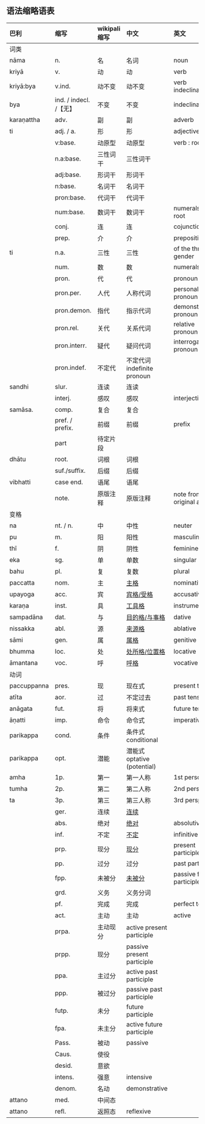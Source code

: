 ## 语法缩略语表

| 巴利        |   缩写         | wikipali缩写 | 中文     | 英文           |
| :---------- | :----------- | :------- | :------- | :-------------- |
| 词类 | | | | |
| nāma        | n.           | 名   |  名词    | noun |
| kriyā       | v.           | 动  | 动     | verb |
| kriyā:bya   | v.ind.       | 动不变 | 动不变  | verb indeclinable |
| bya         | ind. / indecl. /【无】  | 不变 | 不变     | indeclinable |
| karaṇattha  | adv.         | 副  | 副       | adverb |
| ti          | adj. / a.        | 形  | 形      | adjective |
|             | v:base.      | 动原型 | 动原型  | verb : root |
|             | n.a:base.    | 三性词干 | 三性词干 | |
|             | adj:base.    | 形词干 | 形词干  | |
|             | n:base.      | 名词干 | 名词干  | |
|             | pron:base.   | 代词干 | 代词干  | |
|             | num:base.    | 数词干| 数词干   | numerals : root |
|             | conj.        | 连  | 连      | cojunction |
|             | prep.        | 介  | 介      | preposition |
| ti          | n.a.         | 三性     |三性     | of the three gender  |
|             | num.         | 数       |数       | numerals |
|             | pron.        | 代       |代       | pronoun |
|             | pron.per.    | 人代     |人称代词 | personal pronoun |
|             | pron.demon.  | 指代     |指示代词     | demonstrative pronoun |
|             | pron.rel.    | 关代     |关系代词| relative pronoun |
|             | pron.interr. | 疑代     |疑问代词| interrogative pronoun |
|             | pron.indef.  | 不定代   |不定代词 indefinite pronoun |
| sandhi      | slur.        | 连读 | 连读     |                             |
|             | interj.      | 感叹 | 感叹    | interjection                |
| samāsa.     | comp.        | 复合 | 复合    |                             |
|             | pref. / prefix.      | 前缀 | 前缀     | prefix                      |
|             | part         | 待定片段 |   |                          |
| dhātu       | root.        | 词根 | 词根     |                             |
|             | suf./suffix.      | 后缀 | 后缀     |                             |
| vibhatti    | case end.    | 语尾 | 语尾     |                             |
|             | note.        | 原版注释| 原版注释 | note from original article  |
| 变格 |      |   |       |  |
| na          | nt.  / n.        | 中 | 中性       | neuter     |
| pu          | m.           | 阳 | 阳性       | masculine  |
| thī         | f.           | 阴 | 阴性       | feminine   |
| eka         | sg.          | 单 | 单数       | singular    |
| bahu        | pl.          | 复 | 复数       | plural      |
| paccatta    | nom.         | 主 | [主格](declension/nom.md)       | nominative                  |
| upayoga     | acc.         | 宾 | [宾格/受格](declension/acc.md)  | accusative                  |
| karaṇa      | inst.        | 具 | [工具格](declension/instr.md)       | instrumental                |
| sampadāna   | dat.         | 与 | [目的格/与事格](declension/dat.md) | dative                      |
| nissakka    | abl.         | 源 | [来源格](declension/abl.md)       | ablative                    |
| sāmi        | gen.         | 属 | [属格](declension/gen.md)       | genitive                    |
| bhumma      | loc.         | 处 | [处所格/位置格](declension/loc.md)       | locative                    |
| āmantana    | voc.         | 呼 | [呼格](declension/voc.md)       | vocative                    |
|  动词 |         |      ||  |
| paccuppanna | pres.        | 现   |现在式| present tense |
| atīta       | aor.         | 过   |不定过去| past tense |
| anāgata     | fut.         | 将      |将来式| future tense |
| āṇatti      | imp.         | 命令     |命令式| imperative |
| parikappa   | cond.        | 条件     |条件式 conditional |
| parikappa   | opt.         | 潜能     |潜能式 optative (potential) |
| amha        | 1p.          | 第一|第一人称     | 1st person |
| tumha       | 2p.          | 第二|第二人称     | 2nd person |
| ta          | 3p.          | 第三|第三人称     | 3rd perspm |
|             | ger.         | 连续|[连续](verbal/ger.md)     | |
|             | abs.         | 绝对|[绝对](verbal/ger.md) | absolutive |
|             | inf.         | 不定|[不定](verbal/inf.md)    | infinitive |
|             | prp.         | 现分|[现分](verbal/prp.md)     | present participle |
|             | pp.          | 过分|过分     | past participle |
|             | fpp.         | 未被分|[未被分](verbal/fpp.md)   | passive future participle   |
|             | grd.         | 义务| 义务分词     | |
|             | pf.          | 完成 | 完成     | perfect tense               |
|             | act.         | 主动 | 主动     | active                      |
|             | prpa.        | 主动现分 | active present participle   |
|             | prpp.        | 现分     | passive  present participle |
|             | ppa.         | 主过分   | active past participle      |
|             | ppp.         | 被过分   | passive  past participle    |
|             | futp.        | 未分     | future participle           |
|             | fpa.         | 未主分   | active future participle    |
|             | Pass.        | 被动     | passive                     |
|             | Caus.        | 使役     |                             |
|             | desid.       | 意欲     |                             |
|             | intens.      | 强意     | intensive                   |
|             | denom.       | 名动     | demonstrative               |
| attano      | med.         | 中间态     |                             |
| attano      | refl.        | 返照态     | reflexive                   |
